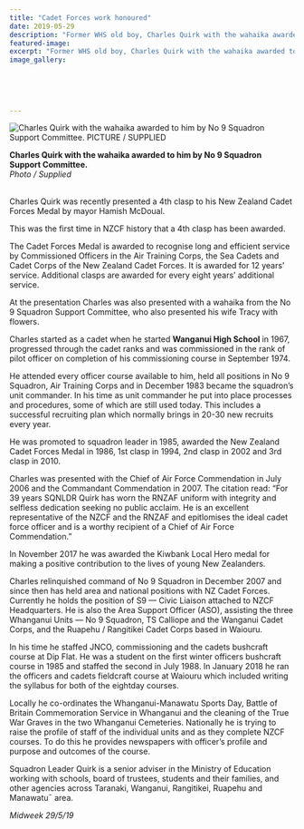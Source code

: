```yaml
---
title: "Cadet Forces work honoured"
date: 2019-05-29
description: "Former WHS old boy, Charles Quirk with the wahaika awarded to him by No 9 Squadron Support Committee..."
featured-image: 
excerpt: "Former WHS old boy, Charles Quirk with the wahaika awarded to him by No 9 Squadron Support Committee."
image_gallery:
	
	
	
	
	
---
```


<p><img src="https://www.nzherald.co.nz/resizer/A5PqLmKM1T8PFQk0PsXXQEYZe0g=/620x349/smart/filters:quality(70)/arc-anglerfish-syd-prod-nzme.s3.amazonaws.com/public/4NPP6BOWT5BQLLAYMIS67XOLAM.jpg" alt="Charles Quirk with the wahaika awarded to him by No 9 Squadron Support Committee. PICTURE / SUPPLIED" /></p>
<p><span><strong>Charles Quirk with the wahaika awarded to him by No 9 Squadron Support Committee.</strong> <br /><em>Photo / Supplied<br /><br /></em></span></p>
<p>Charles Quirk was recently presented a 4th clasp to his New Zealand Cadet Forces Medal by mayor Hamish McDoual.</p>
<p data-bind="text: $data">This was the first time in NZCF history that a 4th clasp has been awarded.</p>
<p data-bind="text: $data">The Cadet Forces Medal is awarded to recognise long and efficient service by Commissioned Officers in the Air Training Corps, the Sea Cadets and Cadet Corps of the New Zealand Cadet Forces. It is awarded for 12 years&rsquo; service. Additional clasps are awarded for every eight years&rsquo; additional service.</p>
<p data-bind="text: $data">At the presentation Charles was also presented with a wahaika from the No 9 Squadron Support Committee, who also presented his wife Tracy with flowers.</p>
<p data-bind="text: $data">Charles started as a cadet when he started <strong>Wanganui High School</strong> in 1967, progressed through the cadet ranks and was commissioned in the rank of pilot officer on completion of his commissioning course in September 1974.</p>
<p data-bind="text: $data">He attended every officer course available to him, held all positions in No 9 Squadron, Air Training Corps and in December 1983 became the squadron&rsquo;s unit commander. In his time as unit commander he put into place processes and procedures, some of which are still used today. This includes a successful recruiting plan which normally brings in 20-30 new recruits every year.</p>
<p data-bind="text: $data">He was promoted to squadron leader in 1985, awarded the New Zealand Cadet Forces Medal in 1986, 1st clasp in 1994, 2nd clasp in 2002 and 3rd clasp in 2010.</p>
<p data-bind="text: $data">Charles was presented with the Chief of Air Force Commendation in July 2006 and the Commandant Commendation in 2007. The citation read: &ldquo;For 39 years SQNLDR Quirk has worn the RNZAF uniform with integrity and selfless dedication seeking no public acclaim. He is an excellent representative of the NZCF and the RNZAF and epitlomises the ideal cadet force officer and is a worthy recipient of a Chief of Air Force Commendation.&rdquo;</p>
<p data-bind="text: $data">In November 2017 he was awarded the Kiwbank Local Hero medal for making a positive contribution to the lives of young New Zealanders.</p>
<p data-bind="text: $data">Charles relinquished command of No 9 Squadron in December 2007 and since then has held area and national positions with NZ Cadet Forces. Currently he holds the position of S9 &mdash; Civic Liaison attached to NZCF Headquarters. He is also the Area Support Officer (ASO), assisting the three Whanganui Units &mdash; No 9 Squadron, TS Calliope and the Wanganui Cadet Corps, and the Ruapehu / Rangitikei Cadet Corps based in Waiouru.</p>
<p data-bind="text: $data">In his time he staffed JNCO, commissioning and the cadets bushcraft course at Dip Flat. He was a student on the first winter officers bushcraft course in 1985 and staffed the second in July 1988. In January 2018 he ran the officers and cadets fieldcraft course at Waiouru which included writing the syllabus for both of the eightday courses.</p>
<p data-bind="text: $data">Locally he co-ordinates the Whanganui-Manawatu Sports Day, Battle of Britain Commemoration Service in Whanganui and the cleaning of the True War Graves in the two Whanganui Cemeteries. Nationally he is trying to raise the profile of staff of the individual units and as they complete NZCF courses. To do this he provides newspapers with officer&rsquo;s profile and purpose and outcomes of the course.</p>
<p data-bind="text: $data">Squadron Leader Quirk is a senior adviser in the Ministry of Education working with schools, board of trustees, students and their families, and other agencies across Taranaki, Wanganui, Rangitikei, Ruapehu and Manawatu&macr; area.</p>
<p data-bind="text: $data"><em>Midweek 29/5/19</em></p>


